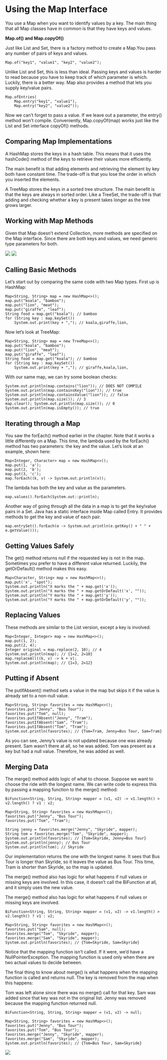 # Using the Map Interface

You use a Map when you want to identify values by a key.
The main thing that all Map classes have in common is that they have keys and values.

**Map.of() and Map.copyOf()**

Just like List and Set, there is a factory method to create a Map.You pass any number of pairs of keys and values.

    Map.of("key1", "value1", "key2", "value2");

Unlike List and Set, this is less than ideal. Passing keys and values is harder to read because you have to keep track
of which parameter is which. Luckily, there is a better way. Map also provides a method that lets you supply key/value
pairs.

    Map.ofEntries(
        Map.entry("key1", "value1"), 
        Map.entry("key2", "value2"));

Now we can’t forget to pass a value. If we leave out a parameter, the entry() method won’t compile. Conveniently,
Map.copyOf(map) works just like the List and Set interface copyOf() methods.

## Comparing Map Implementations

A HashMap stores the keys in a hash table. This means that it uses the hashCode() method of the keys to retrieve their
values more efficiently.

The main benefit is that adding elements and retrieving the element by key both have constant time. The trade-off is
that you lose the order in which you inserted the elements.

A TreeMap stores the keys in a sorted tree structure. The main benefit is that the keys are always in sorted order. Like
a TreeSet, the trade-off is that adding and checking whether a key is present takes longer as the tree grows larger.

## Working with Map Methods

Given that Map doesn’t extend Collection, more methods are specified on the Map interface. Since there are both keys and
values, we need generic type parameters for both.

![](using_the_map_interface/map-methods-1.png)
![](using_the_map_interface/map-methods-2.png)

## Calling Basic Methods

Let’s start out by comparing the same code with two Map types. First up is HashMap:

    Map<String, String> map = new HashMap<>();
    map.put("koala", "bamboo");
    map.put("lion", "meat");
    map.put("giraffe", "leaf");
    String food = map.get("koala"); // bamboo
    for (String key : map.keySet())
        System.out.print(key + ","); // koala,giraffe,lion,

Now let’s look at TreeMap:

    Map<String, String> map = new TreeMap<>();
    map.put("koala", "bamboo");
    map.put("lion", "meat");
    map.put("giraffe", "leaf");
    String food = map.get("koala"); // bamboo
    for (String key : map.keySet())
        System.out.print(key + ","); // giraffe,koala,lion,

With our same map, we can try some boolean checks:

    System.out.println(map.contains("lion")); // DOES NOT COMPILE 
    System.out.println(map.containsKey("lion")); // true 
    System.out.println(map.containsValue("lion")); // false 
    System.out.println(map.size()); // 3
    map.clear(); System.out.println(map.size()); // 0 
    System.out.println(map.isEmpty()); // true

## Iterating through a Map

You saw the forEach() method earlier in the chapter. Note that it works a little differently on a Map. This time, the
lambda used by the forEach() method has two parameters: the key and the value. Let’s look at an example, shown here:

    Map<Integer, Character> map = new HashMap<>();
    map.put(1, 'a');
    map.put(2, 'b');
    map.put(3, 'c');
    map.forEach((k, v) -> System.out.println(v));

The lambda has both the key and value as the parameters.

    map.values().forEach(System.out::println);

Another way of going through all the data in a map is to get the key/value pairs in a Set. Java has a static interface
inside Map called Entry. It provides methods to get the key and value of each pair.

    map.entrySet().forEach(e -> System.out.println(e.getKey() + " " + e.getValue()));

## Getting Values Safely

The get() method returns null if the requested key is not in the map. Sometimes you prefer to have a different value
returned. Luckily, the getOrDefault() method makes this easy.

    Map<Character, String> map = new HashMap<>();
    map.put('x', "spot");
    System.out.println("X marks the " + map.get('x'));
    System.out.println("X marks the " + map.getOrDefault('x', "")); 
    System.out.println("Y marks the " + map.get('y'));
    System.out.println("Y marks the " + map.getOrDefault('y', ""));

## Replacing Values

These methods are similar to the List version, except a key is involved:

    Map<Integer, Integer> map = new HashMap<>();
    map.put(1, 2);
    map.put(2, 4);
    Integer original = map.replace(2, 10); // 4
    System.out.println(map); // {1=2, 2=10}
    map.replaceAll((k, v) -> k + v);
    System.out.println(map); // {1=3, 2=12}

## Putting if Absent

The putIfAbsent() method sets a value in the map but skips it if the value is already set to a non-null value.

    Map<String, String> favorites = new HashMap<>();
    favorites.put("Jenny", "Bus Tour");
    favorites.put("Tom", null);
    favorites.putIfAbsent("Jenny", "Tram");
    favorites.putIfAbsent("Sam", "Tram");
    favorites.putIfAbsent("Tom", "Tram");
    System.out.println(favorites); // {Tom=Tram, Jenny=Bus Tour, Sam=Tram}

As you can see, Jenny’s value is not updated because one was already present. Sam wasn’t there at all, so he was added.
Tom was present as a key but had a null value. Therefore, he was added as well.

## Merging Data

The merge() method adds logic of what to choose. Suppose we want to choose the ride with the longest name. We can write
code to express this by passing a mapping function to the merge() method:

    BiFunction<String, String, String> mapper = (v1, v2) -> v1.length() > v2.length() ? v1 : v2;

    Map<String, String> favorites = new HashMap<>();
    favorites.put("Jenny", "Bus Tour");
    favorites.put("Tom", "Tram");

    String jenny = favorites.merge("Jenny", "Skyride", mapper);
    String tom = favorites.merge("Tom", "Skyride", mapper);
    System.out.println(favorites); // {Tom=Skyride, Jenny=Bus Tour}
    System.out.println(jenny); // Bus Tour
    System.out.println(tom); // Skyride

Our implementation returns the one with the longest name. It sees that Bus Tour is longer than Skyride, so it leaves the
value as Bus Tour. This time, Tram is shorter than Skyride, so the map is updated.

The merge() method also has logic for what happens if null values or missing keys are involved. In this case, it doesn’t
call the BiFunction at all, and it simply uses the new value.

The merge() method also has logic for what happens if null values or missing keys are involved.

    BiFunction<String, String, String> mapper = (v1, v2) -> v1.length() > v2.length() ? v1 : v2;    
    
    Map<String, String> favorites = new HashMap<>();
    favorites.put("Sam", null);
    favorites.merge("Tom", "Skyride", mapper);
    favorites.merge("Sam", "Skyride", mapper);
    System.out.println(favorites); // {Tom=Skyride, Sam=Skyride}

Notice that the mapping function isn’t called. If it were, we’d have a NullPointerException. The mapping function is
used only when there are two actual values to decide between.

The final thing to know about merge() is what happens when the mapping function is called and returns null. The key is
removed from the map when this happens:

Tom was left alone since there was no merge() call for that key. Sam was added since that key was not in the original
list. Jenny was removed because the mapping function returned null.

    BiFunction<String, String, String> mapper = (v1, v2) -> null;

    Map<String, String> favorites = new HashMap<>();
    favorites.put("Jenny", "Bus Tour");
    favorites.put("Tom", "Bus Tour");
    favorites.merge("Jenny", "Skyride", mapper);
    favorites.merge("Sam", "Skyride", mapper);
    System.out.println(favorites); // {Tom=Bus Tour, Sam=Skyride}

![](using_the_map_interface/behavior-of-the-merge-method.png)